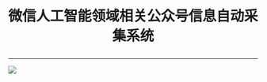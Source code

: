 # <p align="center">微信人工智能领域相关公众号信息自动采集系统</p>

---

![](https://img.shields.io/badge/python-3.7.2-green.svg)